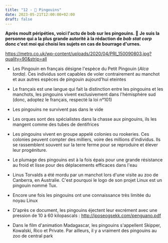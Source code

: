 ```yaml
---
title: "12 - 🐧 Pingouins"
date: 2023-05-21T12:00:00+02:00
draft: false
---
```


**Après moult péripéties, voici l'actu de bob sur les pingouins. 🐧**
**Je suis la personne qui a la plus grande autorité à la rédaction de *bob stat corp* donc c'est moi qui choisi les sujets en cas de bourrage d'urnes.**

https://metro.co.uk/wp-content/uploads/2020/04/PRI_150090803.jpg?quality=90&strip=all

- Les Pingouin en français désigne l'espèce du Petit Pingouin (_Alca torda)_. Ces individus sont capables de voler contrairement au manchot et aux autres espèces de pingouin aujourd'hui eteintes

- Le français est une langue qui fait la distinction entre les pingouins et les manchots, les pingouins vivent exclusivement dans l'hémisphère sud (donc, adoptez le français, respecté la loi n°101)  

- Les pingouins ne survivent pas dans le vide

- Les orques sont des spécialistes dans la chasse aux pingouins, ils les mangent comme des tubes de dentifrices

- Les pingouins vivent en groupe appelé colonies ou rookeries. Ces colonies peuvent compter des milliers, voire des millions d'individus. Ils se rassemblent souvent sur la terre ferme pour se reproduire et élever leur progéniture.

- Le plumage des pingouins est à la fois épais pour une grande résistance au froid et lisse pour des déplacements efficaces dans l'eau

- Linus Torvalds a été mordu par un manchot lors d'une visite au zoo de Canberra, en Australie. C'est pourquoi le logo de son projet Linux est un pingouin nommé Tux.  

- Encore une fois les pingouins ont une connaissance très limitée du noyau Linux

- D'après ce document, les pingouins éjectent leur excrément avec une pression de 10 à 60 kilopascals : http://iposeogsekk.com/penguano.pdf

- Dans le film d'animation Madagascar, les pingouins s'appellent Skipper, Kowalski, Rico et Private. Par ailleurs, il y a vraiment des pingouins au zoo de central park
